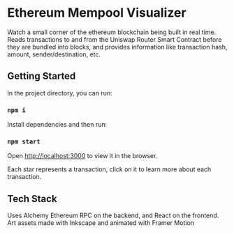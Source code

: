 # Ethereum Mempool Visualizer

Watch a small corner of the ethereum blockchain being built in real time. Reads transactions to and from the Uniswap Router Smart Contract before they are bundled into blocks, and provides information like transaction hash, amount, sender/destination, etc.

## Getting Started

In the project directory, you can run:

### `npm i`

Install dependencies and then run:

### `npm start`

Open [http://localhost:3000](http://localhost:3000) to view it in the browser.

Each star represents a transaction, click on it to learn more about each transaction.

## Tech Stack

Uses Alchemy Ethereum RPC on the backend, and React on the frontend. Art assets made with Inkscape and animated with Framer Motion
